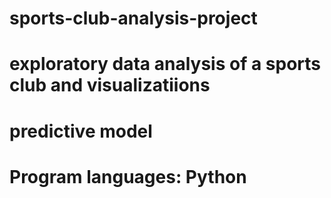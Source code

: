 # sports-club-analysis-project
# exploratory data analysis of a sports club and visualizatiions 
# predictive model
# Program languages: Python
